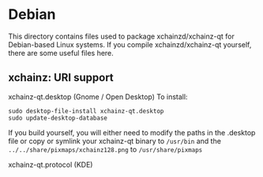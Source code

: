 
Debian
====================
This directory contains files used to package xchainzd/xchainz-qt
for Debian-based Linux systems. If you compile xchainzd/xchainz-qt yourself, there are some useful files here.

## xchainz: URI support ##


xchainz-qt.desktop  (Gnome / Open Desktop)
To install:

	sudo desktop-file-install xchainz-qt.desktop
	sudo update-desktop-database

If you build yourself, you will either need to modify the paths in
the .desktop file or copy or symlink your xchainz-qt binary to `/usr/bin`
and the `../../share/pixmaps/xchainz128.png` to `/usr/share/pixmaps`

xchainz-qt.protocol (KDE)

